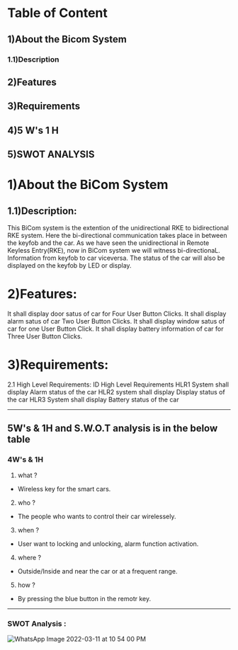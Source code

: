 # Table of Content
## 1)About the Bicom System
### 1.1)Description
## 2)Features
## 3)Requirements
## 4)5 W's 1 H
## 5)SWOT ANALYSIS

# 1)About the BiCom System
## 1.1)Description:
This BiCom system is the extention of the unidirectional RKE to bidirectional RKE system. Here the bi-directional communication takes place in between the keyfob and the car. As we have seen the unidirectional in Remote Keyless Entry(RKE), now in BiCom system we will witness bi-directionaL. Information from keyfob to car viceversa. The status of the car will also be displayed on the keyfob by LED or display.


# 2)Features:
It shall display door satus of car for Four User Button Clicks.
It shall display alarm satus of car Two User Button Clicks.
It shall display window satus of car for one User Button Click.
It shall display battery information of car for Three User Button Clicks.

# 3)Requirements:
2.1 High Level Requirements:
ID	High Level Requirements
HLR1	System shall display Alarm status of the car
HLR2	system shall display Display status of the car
HLR3	System shall display Battery status of the car

---
## 5W's & 1H and S.W.O.T analysis is in the below table 

 ### 4W's & 1H

1) what ?
  * Wireless key for the smart cars.
2) who ?
  * The people who wants to control their car wirelessely.
3) when ?
  *  User want to locking and unlocking, alarm function activation.
4) where ?
  * Outside/Inside and near the car or at a frequent range.
5) how ?
  * By pressing the blue button in the remotr key.
----------------------

### SWOT Analysis :
![WhatsApp Image 2022-03-11 at 10 54 00 PM](https://user-images.githubusercontent.com/98872154/157916632-0d024d0d-cc94-4e9f-a9e0-ac035f76f493.jpeg)